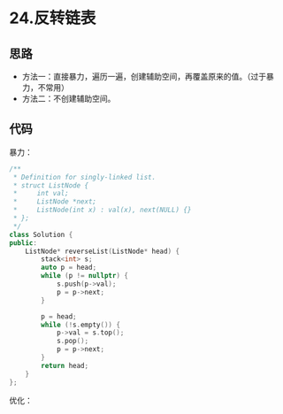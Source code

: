 # 24.反转链表



## 思路

- 方法一：直接暴力，遍历一遍，创建辅助空间，再覆盖原来的值。（过于暴力，不常用）
- 方法二：不创建辅助空间。

## 代码

暴力：

```cpp
/**
 * Definition for singly-linked list.
 * struct ListNode {
 *     int val;
 *     ListNode *next;
 *     ListNode(int x) : val(x), next(NULL) {}
 * };
 */
class Solution {
public:
    ListNode* reverseList(ListNode* head) {
        stack<int> s;
        auto p = head;
        while (p != nullptr) {
            s.push(p->val);
            p = p->next;
        }

        p = head;
        while (!s.empty()) {
            p->val = s.top();
            s.pop();
            p = p->next;
        }
        return head;
    }
};
```

优化：

```cpp
```

